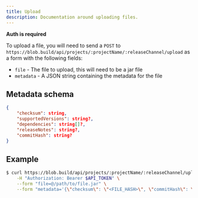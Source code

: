```yaml
---
title: Upload
description: Documentation around uploading files.
---
```


**Auth is required**

To upload a file, you will need to send a `POST` to `https://blob.build/api/projects/:projectName/:releaseChannel/upload` as a form with the following fields:
* `file` - The file to upload, this will need to be a jar file
* `metadata` - A JSON string containing the metadata for the file

## Metadata schema

```json
{
	"checksum": string,
	"supportedVersions": string?,
	"dependencies": string[]?,
	"releaseNotes": string?,
	"commitHash": string?
}
```

## Example

```sh
$ curl https://blob.build/api/projects/:projectName/:releaseChannel/upload \
	-H "Authorization: Bearer $API_TOKEN" \
	--form "file=@/path/to/file.jar" \
	--form "metadata='{\"checksum\": \"<FILE_HASH>\", \"commitHash\": \"0c699ee5b57711521178da663bcf526cc5bff3b4\"}'"
```

